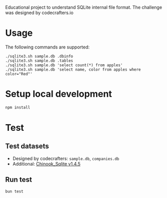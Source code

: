 Educational project to understand SQLite internal file format. The challenge was designed by codecrafters.io

# Usage

The following commands are supported:

```
./sqlite3.sh sample.db .dbinfo
./sqlite3.sh sample.db .tables
./sqlite3.sh sample.db 'select count(*) from apples'
./sqlite3.sh sample.db 'select name, color from apples where color="Red"'
```

# Setup local development

```bash
npm install
```

# Test

## Test datasets

- Designed by codecrafters: `sample.db`, `companies.db`
- Additional: [Chinook_Sqlite v1.4.5](https://github.com/lerocha/chinook-database/releases/download/v1.4.5/Chinook_Sqlite.sqlite)

## Run test

```bash
bun test
```
